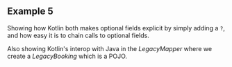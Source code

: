## Example 5

Showing how Kotlin both makes optional fields explicit by simply adding a `?`, and how easy it is to chain calls to optional fields.

Also showing Kotlin's interop with Java in the _LegacyMapper_ where we create a _LegacyBooking_ which is a POJO.